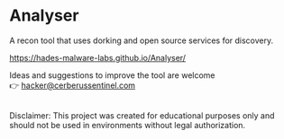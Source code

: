 # Analyser
A recon tool that uses dorking and open source services for discovery.

https://hades-malware-labs.github.io/Analyser/



Ideas and suggestions to improve the tool are welcome <br>
👉 hacker@cerberussentinel.com



<br>
Disclaimer: This project was created for educational purposes only and should not be used in environments without legal authorization.
